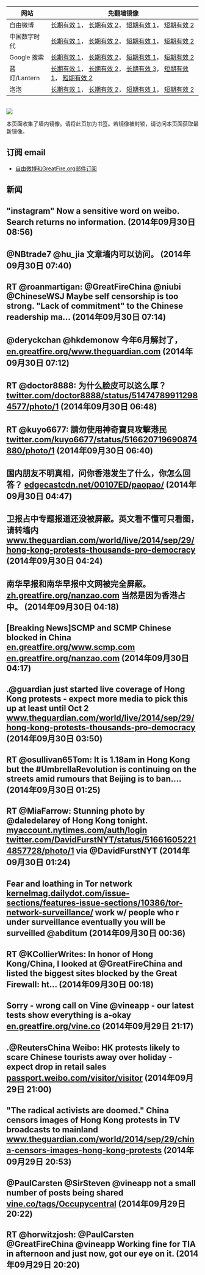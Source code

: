 <table>
    <thead>
        <tr>
            <th>网站</th>
            <th>免翻墙镜像</th>
        </tr>
    </thead>
    <tbody>    
        <tr>
            <td>自由微博</td>
            <td>            
                <a href="https://edgecastcdn.net/00107ED/freeweibo/" target="_BLANK">长期有效 1</a>，            
                <a href="https://objects.dreamhost.com/freeweibo/index.html" target="_BLANK">长期有效 2</a>，            
                <a href="https://fw3.azurewebsites.net" target="_BLANK">短期有效 1</a>，            
                <a href="https://d1stdkq55ggsv7.cloudfront.net" target="_BLANK">短期有效 2</a>
            </td>
        </tr>    
        <tr>
            <td>中国数字时代</td>
            <td>            
                <a href="https://a248.e.akamai.net/f/1/1/1/dci.download.akamai.com/35985/159415/1/c/" target="_BLANK">长期有效 1</a>，            
                <a href="https://objects.dreamhost.com/cdt/index.html" target="_BLANK">长期有效 2</a>，            
                <a href="https://1ff2d.azurewebsites.net" target="_BLANK">短期有效 1</a>，            
                <a href="https://d29jekp4emy41a.cloudfront.net" target="_BLANK">短期有效 2</a>
            </td>
        </tr>    
        <tr>
            <td>Google 搜索</td>
            <td>            
                <a href="https://edgecastcdn.net/00107ED/g/" target="_BLANK">长期有效 1</a>，            
                <a href="https://objects.dreamhost.com/goo/index.html" target="_BLANK">长期有效 2</a>，            
                <a href="https://865ba.azurewebsites.net" target="_BLANK">短期有效 1</a>，            
                <a href="https://d3vv89cvqbrqlq.cloudfront.net" target="_BLANK">短期有效 2</a>
            </td>
        </tr>    
        <tr>
            <td>蓝灯/Lantern</td>
            <td>            
                <a href="https://edgecastcdn.net/00107ED/lantern/" target="_BLANK">长期有效 1</a>，            
                <a href="https://a248.e.akamai.net/f/1/1/1/dci.download.akamai.com/35985/159415/1/l/" target="_BLANK">长期有效 2</a>，            
                <a href="https://objects.dreamhost.com/lantern/index.html" target="_BLANK">长期有效 3</a>，            
                <a href="https://c7511.azurewebsites.net" target="_BLANK">短期有效 1</a>，            
                <a href="https://dx1djqjpnvurw.cloudfront.net" target="_BLANK">短期有效 2</a>
            </td>
        </tr>    
        <tr>
            <td>泡泡</td>
            <td>            
                <a href="https://edgecastcdn.net/00107ED/paopao/" target="_BLANK">长期有效 1</a>，            
                <a href="https://objects.dreamhost.com/paopao/index.html" target="_BLANK">长期有效 2</a>，            
                <a href="https://paopao2.azurewebsites.net" target="_BLANK">短期有效 1</a>，            
                <a href="https://d19ysv8o6fv16v.cloudfront.net" target="_BLANK">短期有效 2</a>
            </td>
        </tr>
    </tbody>
</table>
<br/>
<img src="https://raw.githubusercontent.com/greatfire/z/master/logos.gif" />

本页面收集了墙内镜像。请将此页加为书签。若镜像被封锁，请访问本页面获取最新镜像。

## 订阅 email
* <a href="https://b.us7.list-manage.com/subscribe?u=854fca58782082e0cbdf204a0&id=c78949b93c">自由微博和GreatFire.org邮件订阅</a>
    
## 新闻
"instagram" Now a sensitive word on weibo. Search returns no information. (2014年09月30日 08:56)
 ---
@NBtrade7 @hu_jia 文章墙内可以访问。 (2014年09月30日 07:40)
 ---
RT @roanmartigan: @GreatFireChina @niubi @ChineseWSJ Maybe self censorship is too strong. "Lack of commitment" to the Chinese readership ma… (2014年09月30日 07:14)
 ---
@deryckchan @hkdemonow 今年6月解封了， <a href="https://en.greatfire.org/www.theguardian.com" target="_BLANK">en.greatfire.org/www.theguardian.com</a> (2014年09月30日 07:12)
 ---
RT @doctor8888: 为什么脸皮可以这么厚？ <a href="https://twitter.com/doctor8888/status/514747899112984577/photo/1" target="_BLANK">twitter.com/doctor8888/status/514747899112984577/photo/1</a> (2014年09月30日 06:48)
 ---
RT @kuyo6677: 請勿使用神奇寶貝攻擊港民 <a href="https://twitter.com/kuyo6677/status/516620719690874880/photo/1" target="_BLANK">twitter.com/kuyo6677/status/516620719690874880/photo/1</a> (2014年09月30日 06:40)
 ---
国内朋友不明真相，问你香港发生了什么，你怎么回答？ <a href="https://edgecastcdn.net/00107ED/paopao/?u=/article/185" target="_BLANK">edgecastcdn.net/00107ED/paopao/</a> (2014年09月30日 04:47)
 ---
卫报占中专题报道还没被屏蔽。英文看不懂可只看图，请转墙内 <a href="http://www.theguardian.com/world/live/2014/sep/29/hong-kong-protests-thousands-pro-democracy" target="_BLANK">www.theguardian.com/world/live/2014/sep/29/hong-kong-protests-thousands-pro-democracy</a> (2014年09月30日 04:24)
 ---
南华早报和南华早报中文网被完全屏蔽。 <a href="https://zh.greatfire.org/nanzao.com" target="_BLANK">zh.greatfire.org/nanzao.com</a> 当然是因为香港占中。 (2014年09月30日 04:18)
 ---
[Breaking News]SCMP and SCMP Chinese blocked in China <a href="https://en.greatfire.org/www.scmp.com" target="_BLANK">en.greatfire.org/www.scmp.com</a> <a href="https://en.greatfire.org/nanzao.com" target="_BLANK">en.greatfire.org/nanzao.com</a> (2014年09月30日 04:17)
 ---
.@guardian just started live coverage of Hong Kong protests - expect more media to pick this up at least until Oct 2 <a href="http://www.theguardian.com/world/live/2014/sep/29/hong-kong-protests-thousands-pro-democracy" target="_BLANK">www.theguardian.com/world/live/2014/sep/29/hong-kong-protests-thousands-pro-democracy</a> (2014年09月30日 03:50)
 ---
RT @osullivan65Tom: It is 1.18am in Hong Kong but the #UmbrellaRevolution is continuing on the streets amid rumours that Beijing is to ban.… (2014年09月30日 01:25)
 ---
RT @MiaFarrow: Stunning photo by @daledelarey of Hong Kong tonight. <a href="https://myaccount.nytimes.com/auth/login?URI=http%3A%2F%2Fwww.nytimes.com%2F2014%2F09%2F30%2Fworld%2Fasia%2Fhong-kong-protests.html%3Fsmid%3Dtw-share%26_r%3D5&REFUSE_COOKIE_ERROR=SHOW_ERROR" target="_BLANK">myaccount.nytimes.com/auth/login</a> <a href="https://twitter.com/DavidFurstNYT/status/516616052214857728/photo/1" target="_BLANK">twitter.com/DavidFurstNYT/status/516616052214857728/photo/1</a> via @DavidFurstNYT (2014年09月30日 01:24)
 ---
Fear and loathing in Tor network <a href="http://kernelmag.dailydot.com/issue-sections/features-issue-sections/10386/tor-network-surveillance/" target="_BLANK">kernelmag.dailydot.com/issue-sections/features-issue-sections/10386/tor-network-surveillance/</a> work w/ people who r under surveillance eventually you will be surveilled @abditum (2014年09月30日 00:36)
 ---
RT @KCollierWrites: In honor of Hong Kong/China, I looked at @GreatFireChina and listed the biggest sites blocked by the Great Firewall: ht… (2014年09月30日 00:18)
 ---
Sorry - wrong call on Vine @vineapp - our latest tests show everything is a-okay  <a href="https://en.greatfire.org/vine.co" target="_BLANK">en.greatfire.org/vine.co</a> (2014年09月29日 21:17)
 ---
.@ReutersChina Weibo: HK protests likely to scare Chinese tourists away over holiday - expect drop in retail sales <a href="http://passport.weibo.com/visitor/visitor?a=enter&url=http%3A%2F%2Fweibo.com%2F1589353923%2FBpfwXANH5%3Fmod%3Dweibotime&_rand=1412038807.8843" target="_BLANK">passport.weibo.com/visitor/visitor</a> (2014年09月29日 21:00)
 ---
"The radical activists are doomed." China censors images of Hong Kong protests in TV broadcasts to mainland <a href="http://www.theguardian.com/world/2014/sep/29/china-censors-images-hong-kong-protests?CMP=twt_gu" target="_BLANK">www.theguardian.com/world/2014/sep/29/china-censors-images-hong-kong-protests</a> (2014年09月29日 20:53)
 ---
@PaulCarsten @SirSteven @vineapp not a small number of posts being shared <a href="https://vine.co/tags/Occupycentral" target="_BLANK">vine.co/tags/Occupycentral</a> (2014年09月29日 20:22)
 ---
RT @horwitzjosh: @PaulCarsten @GreatFireChina @vineapp Working fine for TIA in afternoon and just now, got our eye on it. (2014年09月29日 20:20)
 ---

